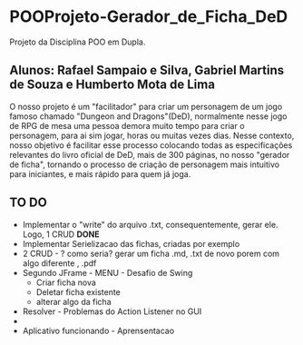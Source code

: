 # POOProjeto-Gerador_de_Ficha_DeD
Projeto da Disciplina POO em Dupla.

## Alunos: Rafael Sampaio e Silva, Gabriel Martins de Souza e Humberto Mota de Lima

O nosso projeto é um "facilitador" para criar um personagem de um jogo famoso chamado "Dungeon and Dragons"(DeD),
normalmente nesse jogo de RPG de mesa uma pessoa demora muito tempo para criar o personagem, para ai sim jogar,
horas ou muitas vezes dias. Nesse contexto, nosso objetivo é facilitar esse processo colocando todas as 
especificações relevantes do livro oficial de DeD, mais de 300 páginas, no nosso "gerador de ficha", tornando
o processo de criação de personagem mais intuitivo para iniciantes, e mais rápido para quem já joga.

## TO DO
- Implementar o "write" do arquivo .txt, consequentemente, gerar ele. Logo, 1 CRUD **DONE**
- Implementar Serielizacao das fichas, criadas por exemplo
- 2 CRUD - ? como seria? gerar um ficha .md, .txt de novo porem com algo diferente , .pdf
- Segundo JFrame - MENU - Desafio de Swing
    - Criar ficha nova
    - Deletar ficha existente
    - alterar algo da ficha
- Resolver - Problemas do Action Listener no GUI
- 
- Aplicativo funcionando - Aprensentacao



